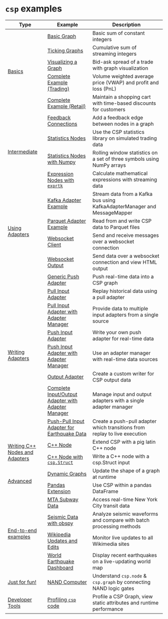 # `csp` examples

<table>
    <thead>
        <tr>
            <th>Type</th>
            <th>Example</th>
            <th>Description</th>
        </tr>
    </thead>
    <tbody>
        <!-- Basic -->
        <tr>
            <td rowspan=5><a href="./01_basics/">Basics</a></td>
            <td><a href="./01_basics/e1_basic.py">Basic Graph</a></td>
            <td>Basic sum of constant integers</td>
        </tr>
        <tr>
            <td><a href="./01_basics/e2_ticking.py">Ticking Graphs</a></td>
            <td>Cumulative sum of streaming integers</td>
        </tr>
        <tr>
            <td><a href="./01_basics/e3_show_graph.py">Visualizing a Graph</a></td>
            <td>Bid-ask spread of a trade with graph visualization</td>
        </tr>
        <tr>
            <td><a href="./01_basics/e4_trade_pnl.py">Complete Example (Trading)</a></td>
            <td>Volume weighted average price (VWAP) and profit and loss (PnL)</td>
        </tr>
        <tr>
            <td><a href="./01_basics/e5_retail_cart.py">Complete Example (Retail)</a></td>
            <td>Maintain a shopping cart with time-based discounts for customers</td>
        </tr>
        <!-- Intermediate -->
        <tr>
            <td rowspan=4><a href="./02_intermediate/">Intermediate</a></td>
            <td><a href="./02_intermediate/e1_feedback.py">Feedback Connections</a></td>
            <td>Add a feedback edge between nodes in a graph</td>
        </tr>
        <tr>
            <td><a href="./02_intermediate/e2_stats.py">Statistics Nodes</a></td>
            <td>Use the CSP statistics library on simulated trading data</td>
        </tr>
        <tr>
            <td><a href="./02_intermediate/e3_numpy_stats.py">Statistics Nodes with Numpy</a></td>
            <td>Rolling window statistics on a set of three symbols using NumPy arrays</td>
        </tr>
        <tr>
            <td><a href="./02_intermediate/e4_exprtk.py">Expression Nodes with <code>exprtk</code></a></td>
            <td>Calculate mathematical expressions with streaming data</td>
        </tr>
        <!-- Using Adapters -->
        <tr>
            <td rowspan=4><a href="./03_using_adapters/">Using Adapters</a></td>
            <td><a href="./03_using_adapters/kafka/e1_kafka.py">Kafka Adapter Example</a></td>
            <td>
                Stream data from a Kafka bus using KafkaAdapterManager and MessageMapper
            </td>
        </tr>
        <tr>
            <td><a href="./03_using_adapters/parquet/e1_parquet_write_read.py">Parquet Adapter Example</a></td>
            <td>
                Read from and write CSP data to Parquet files
            </td>
        </tr>
        <tr>
            <td><a href="./03_using_adapters/websocket/e1_websocket_client.py">Websocket Client</a></td>
            <td>
                Send and receive messages over a websocket connection
            </td>
        </tr>
        <tr>
            <td><a href="./03_using_adapters/websocket/e2_websocket_output.py">Websocket Output</a></td>
            <td>
                Send data over a websocket connection and view HTML output
            </td>
        </tr>
        <!-- Writing Adapters -->
        <tr>
            <td rowspan=8><a href="./04_writing_adapters/">Writing Adapters</a></td>
            <td><a href="./04_writing_adapters/e1_generic_push_adapter.py">Generic Push Adapter</a></td>
            <td>
                Push real-time data into a CSP graph
            </td>
        </tr>
        <tr>
            <td><a href="./04_writing_adapters/e2_pullinput.py">Pull Input Adapter</a></td>
            <td>
                Replay historical data using a pull adapter
            </td>
        </tr>
        <tr>
            <td><a href="./04_writing_adapters/e3_adaptermanager_pullinput.py">Pull Input Adapter with Adapter
                    Manager</a></td>
            <td>
                Provide data to multiple input adapters from a single source
            </td>
        </tr>
        <tr>
            <td><a href="./04_writing_adapters/e4_pushinput.py">Push Input Adapter</a></td>
            <td>
                Write your own push adapter for real-time data
            </td>
        </tr>
        <tr>
            <td><a href="./04_writing_adapters/e5_adaptermanager_pushinput.py">Push Input Adapter with Adapter
                    Manager</a></td>
            <td>
                Use an adapter manager with real-time data sources
            </td>
        </tr>
        <tr>
            <td><a href="./04_writing_adapters/e6_outputadapter.py">Output Adapter</a></td>
            <td>
                Create a custom writer for CSP output data
            </td>
        </tr>
        <tr>
            <td><a href="./04_writing_adapters/e7_adaptermanager_inputoutput.py">Complete Input/Output Adapter with
                    Adapter Manager</a></td>
            <td>
                Manage input and output adapters with a single adapter manager
            </td>
        </tr>
        <tr>
            <td><a href="./07_end_to_end/earthquake.ipynb">Push-Pull Input Adapter for Earthquake Data</a></td>
            <td>
                Create a push-pull adapter which transitions from replay to live execution
            </td>
        </tr>
        <!-- Writing C++ Nodes and Adapters -->
        <tr>
            <td rowspan=2><a href="./05_cpp/">Writing C++ Nodes and Adapters</a></td>
            <td><a href="./05_cpp/1_cpp_node/">C++ Node</a></td>
            <td>
                Extend CSP with a pig latin C++ node 
            </td>
        </tr>
        <tr>
            <td><a href="./05_cpp/2_cpp_node_with_struct/">C++ Node with <code>csp.Struct</code></a></td>
            <td>
                Write a C++ node with a csp.Struct input
            </td>
        </tr>
        <!-- Advanced -->
        <tr>
            <td rowspan=2><a href="./06_advanced/">Advanced</a></td>
            <td><a href="./06_advanced/e1_dynamic.py">Dynamic Graphs</a></td>
            <td>
                Update the shape of a graph at runtime
            </td>
        </tr>
        <tr>
            <td><a href="./06_advanced/e2_pandas_extension.py">Pandas Extension</a></td>
            <td>
                Use CSP within a pandas DataFrame
            </td>
        </tr>
        <!-- End-to-end examples -->
        <tr>
            <td rowspan=4><a href="./07_end_to_end/">End-to-end examples</a></td>
            <td><a href="./07_end_to_end/mta.ipynb">MTA Subway Data</a></td>
            <td>
                Access real-time New York City transit data
            </td>
        </tr>
        <tr>
            <td><a href="./07_end_to_end/seismic_waveform.ipynb">Seismic Data with obspy</a></td>
            <td>
                Analyze seismic waveforms and compare with batch processing methods
            </td>
        </tr>
        <tr>
            <td><a href="./07_end_to_end/wikimedia.ipynb">Wikipedia Updates and Edits</a></td>
            <td>
                Monitor live updates to all Wikimedia sites
            </td>
        </tr>
        <tr>
            <td><a href="./07_end_to_end/earthquake.ipynb">World Earthquake Dashboard</a></td>
            <td>
                Display recent earthquakes on a live-updating world map
            </td>
        </tr>
        <!-- Others -->
        <tr>
            <td><a href="./98_just_for_fun/">Just for fun!</a></td>
            <td><a href="./98_just_for_fun/e1_csp_nand_computer.py">NAND Computer</a></td>
            <td>
                Understand <code>csp.node</code> & <code>csp.graph</code> by connecting NAND logic gates
            </td>
        </tr>
        <tr>
            <td><a href="./99_developer_tools/">Developer Tools</a></td>
            <td><a href="./99_developer_tools/e1_profiling.py">Profiling <code>csp</code> code</a></td>
            <td>
                Profile a CSP Graph, view static attributes and runtime performance
            </td>
        </tr>
    </tbody>
</table>
